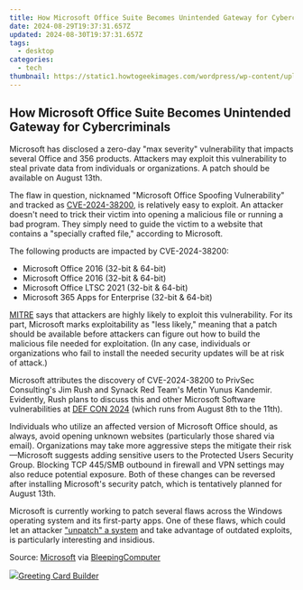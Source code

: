 ```yaml
---
title: How Microsoft Office Suite Becomes Unintended Gateway for Cybercriminals
date: 2024-08-29T19:37:31.657Z
updated: 2024-08-30T19:37:31.657Z
tags:
  - desktop
categories:
  - tech
thumbnail: https://static1.howtogeekimages.com/wordpress/wp-content/uploads/2024/03/office.jpg
---
```


## How Microsoft Office Suite Becomes Unintended Gateway for Cybercriminals

Microsoft has disclosed a zero-day "max severity" vulnerability that impacts several Office and 356 products. Attackers may exploit this vulnerability to steal private data from individuals or organizations. A patch should be available on August 13th.

 The flaw in question, nicknamed "Microsoft Office Spoofing Vulnerability" and tracked as [CVE-2024-38200](https://msrc.microsoft.com/update-guide/vulnerability/CVE-2024-38200), is relatively easy to exploit. An attacker doesn't need to trick their victim into opening a malicious file or running a bad program. They simply need to guide the victim to a website that contains a "specially crafted file," according to Microsoft.

 The following products are impacted by CVE-2024-38200:

* Microsoft Office 2016 (32-bit & 64-bit)
* Microsoft Office 2016 (32-bit & 64-bit)
* Microsoft Office LTSC 2021 (32-bit & 64-bit)
* Microsoft 365 Apps for Enterprise (32-bit & 64-bit)

[MITRE](https://cwe.mitre.org/data/definitions/200.html) says that attackers are highly likely to exploit this vulnerability. For its part, Microsoft marks exploitability as "less likely," meaning that a patch should be available before attackers can figure out how to build the malicious file needed for exploitation. (In any case, individuals or organizations who fail to install the needed security updates will be at risk of attack.)

 Microsoft attributes the discovery of CVE-2024-38200 to PrivSec Consulting's Jim Rush and Synack Red Team's Metin Yunus Kandemir. Evidently, Rush plans to discuss this and other Microsoft Software vulnerabilities at [DEF CON 2024](https://defcon.org/html/defcon-32/dc-32-speakers.html#54496) (which runs from August 8th to the 11th).

 Individuals who utilize an affected version of Microsoft Office should, as always, avoid opening unknown websites (particularly those shared via email). Organizations may take more aggressive steps the mitigate their risk—Microsoft suggests adding sensitive users to the Protected Users Security Group. Blocking TCP 445/SMB outbound in firewall and VPN settings may also reduce potential exposure. Both of these changes can be reversed after installing Microsoft's security patch, which is tentatively planned for August 13th.

 Microsoft is currently working to patch several flaws across the Windows operating system and its first-party apps. One of these flaws, which could let an attacker ["unpatch" a system](https://www.bleepingcomputer.com/news/microsoft/windows-update-downgrade-attack-unpatches-fully-updated-systems/) and take advantage of outdated exploits, is particularly interesting and insidious.

 Source: [Microsoft](https://msrc.microsoft.com/update-guide/vulnerability/CVE-2024-38200) via [BleepingComputer](https://www.bleepingcomputer.com/news/security/microsoft-discloses-office-zero-day-still-working-on-a-patch/)

<ins class="adsbygoogle"
     style="display:block"
     data-ad-format="autorelaxed"
     data-ad-client="ca-pub-7571918770474297"
     data-ad-slot="1223367746"></ins>



<ins class="adsbygoogle"
     style="display:block"
     data-ad-client="ca-pub-7571918770474297"
     data-ad-slot="8358498916"
     data-ad-format="auto"
     data-full-width-responsive="true"></ins>



<!-- affiliate ads begin -->
<a href="https://secure.2checkout.com/order/checkout.php?PRODS=2067133&QTY=1&AFFILIATE=108875&CART=1"><img src="https://www.pearlmountainsoft.com/n_img/product/gcb/banScrn.jpg" border="0">Greeting Card Builder</a>
<!-- affiliate ads end -->